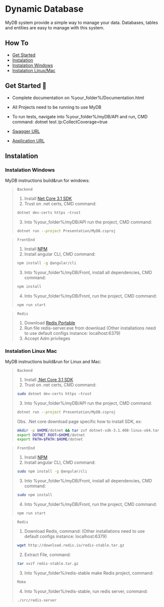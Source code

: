 # Dynamic Database

MyDB system provide a simple way to manage your data. Databases, tables and entities are easy to manage with this system.

## How To

- [Get Started](#get-started)
- [Instalation](#instalation)
- [Instalation Windows](#instalation-windows)
- [Instalation Linux/Mac](#instalation-linux-mac)

## Get Started 🚀

- Complete documentation on %your_folder%/Documentation.html

- All Projects need to be running to use MyDB

- To run tests, navigate into %your_folder%/myDB/API and run, CMD command: dotnet test /p:CollectCoverage=true

- [Swagger URL](https://localhost:5001/swagger/index.html)

- [Application URL](http://localhost:4200/)


## Instalation
### Instalation Windows
MyDB instructions build&run for windows:

> `Backend`
>
>1. Install [Net Core 3.1 SDK](https://dotnet.microsoft.com/download/dotnet/thankyou/sdk-3.1.408-windows-x64-installer)
>2. Trust on .net certs, CMD command:
>```bash
>dotnet dev-certs https –trust
>```
>3. Into %your_folder%/myDB/API run the project, CMD command:
>```bash
>dotnet run --project Presentation/MyDB.csproj
>```

> `FrontEnd`
>
>1. Install [NPM](https://nodejs.org/en/)
>2. Install angular CLI, CMD command:
>```bash
>npm install -g @angular/cli
>```
>3. Into %your_folder%/myDB/Front, install all dependencies, CMD command:
>```bash
>npm install
>```
>4. Into %your_folder%/myDB/Front, run the project, CMD command:
>```bash
>npm run start
>```

> `Redis`
>
> 1. Download [Redis Portable](https://github.com/microsoftarchive/redis/releases/download/win-3.0.504/Redisx64-3.0.504.zip)
> 2. Run file redis-server.exe from download (Other installations need to use default configs instance: localhost:6379)
> 3. Accept Adm privileges

### Instalation Linux Mac
MyDB instructions build&run for Linux and Mac:

> `Backend`
> 
> 1. Install [.Net Core 3.1 SDK](https://dotnet.microsoft.com/download/dotnet/3.1)
> 2. Trust on .net certs, CMD command:
> ```bash
> sudo dotnet dev-certs https –trust
> ```
> 3. Into %your_folder%/myDB/API run the project, CMD command:
> ```bash
> dotnet run --project Presentation/MyDB.csproj
> ```
> 
>
> Obs. .Net core download page specific how to install SDK, ex:
> ```bash
> mkdir -p $HOME/dotnet && tar zxf dotnet-sdk-3.1.408-linux-x64.tar.gz -C $HOME/dotnet
> export DOTNET_ROOT=$HOME/dotnet
> export PATH=$PATH:$HOME/dotnet
> ```

> ``FrontEnd``
> 
> 1. Install [NPM](https://www.npmjs.com/get-npm)
> 2. Install angular CLI, CMD command:
> ```bash
> sudo npm install -g @angular/cli
> ```
> 3. Into %your_folder%/myDB/Front, install all dependencies, CMD command:
> ```bash
> sudo npm install
> ```
> 4. Into %your_folder%/myDB/Front, run the project, CMD command:
> ```bash
> npm run start
>````

> `Redis`
> 
> 1. Download Redis, command: (Other installations need to use default configs instance: localhost:6379)
> ```bash
> wget http://download.redis.io/redis-stable.tar.gz
> ```
> 2. Extract File, command:
> ```bash
> tar xvzf redis-stable.tar.gz
> ```
> 3. Into %your_folder%/redis-stable make Redis project, command:
> ```bash
> Make
> ```
> 4. Into %your_folder%/redis-stable, run redis server, command:
> ```bash
> ./src/redis-server
> ```